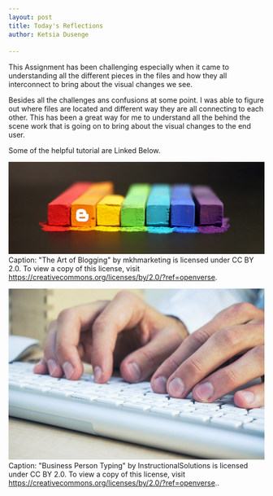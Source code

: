 ```yaml
---
layout: post
title: Today's Reflections
author: Ketsia Dusenge

---
```



This Assignment has been challenging especially when it came to understanding all the different pieces in the files and how they all interconnect to bring about the visual changes we see. 

Besides all the challenges ans confusions at some point. I was able to figure out where files are located and different way they are all connecting to each other. This has been a great way for me to understand all the behind the scene work that is going on to bring about the visual changes to the end user.

Some of the helpful tutorial are Linked Below. 


[![Blog Layout Guide](layout.jpeg)](https://www.w3schools.com/howto/howto_css_blog_layout.asp)
Caption: "The Art of Blogging" by mkhmarketing is licensed under CC BY 2.0. To view a copy of this license, visit https://creativecommons.org/licenses/by/2.0/?ref=openverse.

[![Setting Up Jekyll](blogpic.jpeg)](https://docs.github.com/en/pages/setting-up-a-github-pages-site-with-jekyll/testing-your-github-pages-site-locally-with-jekyll)
Caption: "Business Person Typing" by InstructionalSolutions is licensed under CC BY 2.0. To view a copy of this license, visit https://creativecommons.org/licenses/by/2.0/?ref=openverse..
